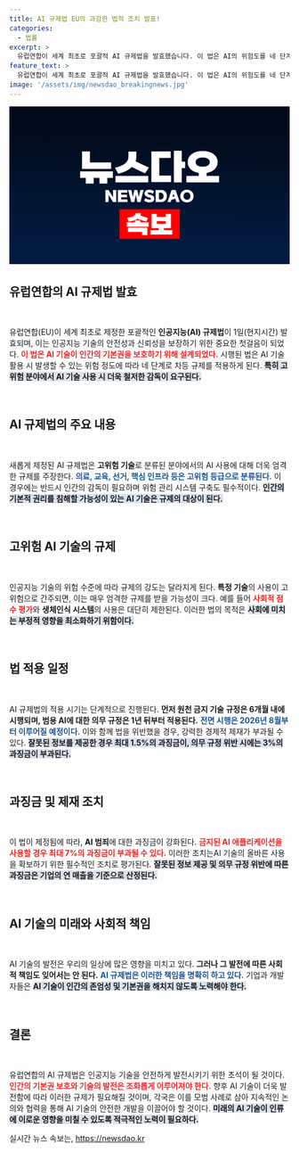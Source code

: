 ```yaml
---
title: AI 규제법 EU의 과감한 법적 조치 발표!
categories:
  - 법률
excerpt: >
  유럽연합이 세계 최초로 포괄적 AI 규제법을 발효했습니다. 이 법은 AI의 위험도를 네 단계로 분류하며, 고위험 분야는 엄격한 감시 의무가 부과됩니다. 기본권 보호를 위한 강력한 안전장치가 마련된 가운데, 위반 시 최대 7%의 과징금이 부과됩니다.
feature_text: >
  유럽연합이 세계 최초로 포괄적 AI 규제법을 발효했습니다. 이 법은 AI의 위험도를 네 단계로 분류하며, 고위험 분야는 엄격한 감시 의무가 부과됩니다. 기본권 보호를 위한 강력한 안전장치가 마련된 가운데, 위반 시 최대 7%의 과징금이 부과됩니다.
image: '/assets/img/newsdao_breakingnews.jpg'
---
```


<p><img src="/assets/img/newsdao_breakingnews.jpg" alt="ranknews 속보" /></p>

<h2 data-ke-size="size26">유럽연합의 AI 규제법 발효</h2>

<p data-ke-size="size16">&nbsp;</p>

<p>유럽연합(EU)이 세계 최초로 제정한 포괄적인 <b>인공지능(AI) 규제법</b>이 1일(현지시간) 발효되며, 이는 인공지능 기술의 안전성과 신뢰성을 보장하기 위한 중요한 첫걸음이 되었다. <b><span style="color: #ee2323;">이 법은 AI 기술이 인간의 기본권을 보호하기 위해 설계되었다.</span></b> 시행된 법은 AI 기술 활용 시 발생할 수 있는 위험 정도에 따라 네 단계로 차등 규제를 적용하게 된다. <b><span style="background-color: #21538527;">특히 고위험 분야에서 AI 기술 사용 시 더욱 철저한 감독이 요구된다.</span></b></p>

<p data-ke-size="size16">&nbsp;</p>

<h2 data-ke-size="size26">AI 규제법의 주요 내용</h2>

<p data-ke-size="size16">&nbsp;</p>

<p>새롭게 제정된 AI 규제법은 <b>고위험 기술</b>로 분류된 분야에서의 AI 사용에 대해 더욱 엄격한 규제를 주장한다. <b><span style="color: #1a5490;">의료, 교육, 선거, 핵심 인프라 등은 고위험 등급으로 분류된다.</span></b> 이 경우에는 반드시 인간의 감독이 필요하며 위험 관리 시스템 구축도 필수적이다. <b><span style="background-color: #21538527;">인간의 기본적 권리를 침해할 가능성이 있는 AI 기술은 규제의 대상이 된다.</span></b></p>

<p data-ke-size="size16">&nbsp;</p>

<h2 data-ke-size="size26">고위험 AI 기술의 규제</h2>

<p data-ke-size="size16">&nbsp;</p>

<p>인공지능 기술의 위험 수준에 따라 규제의 강도는 달라지게 된다. <b>특정 기술</b>의 사용이 고위험으로 간주되면, 이는 매우 엄격한 규제를 받을 가능성이 크다. 예를 들어 <b><span style="color: #ee2323;">사회적 점수 평가</b>와 <b>생체인식 시스템</b>의 사용은 대단히 제한된다.</span></b> 이러한 법의 목적은 <b><span style="background-color: #21538527;">사회에 미치는 부정적 영향을 최소화하기 위함이다.</span></b></p>

<p data-ke-size="size16">&nbsp;</p>

<h2 data-ke-size="size26">법 적용 일정</h2>

<p data-ke-size="size16">&nbsp;</p>

<p>AI 규제법의 적용 시기는 단계적으로 진행된다. <b>먼저 원천 금지 기술 규정은 6개월 내에 시행되며, 범용 AI에 대한 의무 규정은 1년 뒤부터 적용된다.</b> <b><span style="color: #1a5490;">전면 시행은 2026년 8월부터 이루어질 예정이다.</span></b> 이와 함께 법을 위반했을 경우, 강력한 경제적 제재가 부과될 수 있다. <b><span style="background-color: #21538527;">잘못된 정보를 제공한 경우 최대 1.5%의 과징금이, 의무 규정 위반 시에는 3%의 과징금이 부과된다.</span></b></p>

<p data-ke-size="size16">&nbsp;</p>

<h2 data-ke-size="size26">과징금 및 제재 조치</h2>

<p data-ke-size="size16">&nbsp;</p>

<p>이 법이 제정됨에 따라, <b>AI 범죄</b>에 대한 과징금이 강화된다. <b><span style="color: #ee2323;">금지된 AI 애플리케이션을 사용할 경우 최대 7%의 과징금이 부과될 수 있다.</span></b> 이러한 조치는AI 기술의 올바른 사용을 확보하기 위한 필수적인 조치로 평가된다. <b><span style="background-color: #21538527;">잘못된 정보 제공 및 의무 규정 위반에 따른 과징금은 기업의 연 매출을 기준으로 산정된다.</span></b></p>

<p data-ke-size="size16">&nbsp;</p>

<h2 data-ke-size="size26">AI 기술의 미래와 사회적 책임</h2>

<p data-ke-size="size16">&nbsp;</p>

<p>AI 기술의 발전은 우리의 일상에 많은 영향을 미치고 있다. <b>그러나 그 발전에 따른 사회적 책임도 잊어서는 안 된다.</b> <b><span style="color: #1a5490;">AI 규제법은 이러한 책임을 명확히 하고 있다.</span></b> 기업과 개발자들은 <b><span style="background-color: #21538527;">AI 기술이 인간의 존엄성 및 기본권을 해치지 않도록 노력해야 한다.</span></b></p>

<p data-ke-size="size16">&nbsp;</p>

<h2 data-ke-size="size26">결론</h2>

<p data-ke-size="size16">&nbsp;</p>

<p>유럽연합의 AI 규제법은 인공지능 기술을 안전하게 발전시키기 위한 초석이 될 것이다. <b><span style="color: #ee2323;">인간의 기본권 보호와 기술의 발전은 조화롭게 이루어져야 한다.</span></b> 향후 AI 기술이 더욱 발전함에 따라 이러한 규제가 필요해질 것이며, 각국은 이를 모범 사례로 삼아 지속적인 논의와 협력을 통해 AI 기술의 안전한 개발을 이끌어야 할 것이다. <b><span style="background-color: #21538527;">미래의 AI 기술이 인류에 이로운 영향을 미칠 수 있도록 적극적인 노력이 필요하다.</span></b></p>
실시간 뉴스 속보는, <a href="https://newsdao.kr" rel="dofollow">https://newsdao.kr</a>


